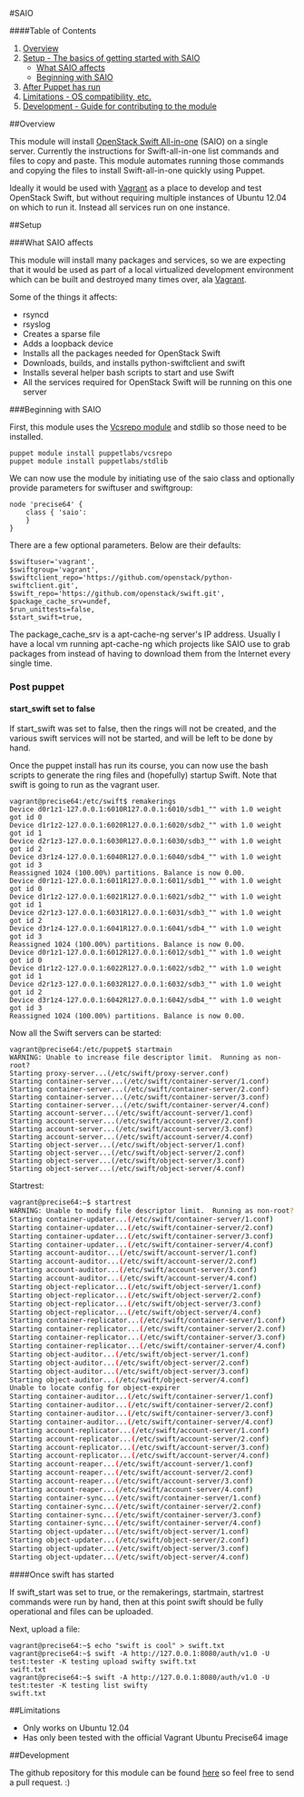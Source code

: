 #SAIO

####Table of Contents

1. [Overview](#overview)
2. [Setup - The basics of getting started with SAIO](#setup)
    * [What SAIO affects](#what-saio-affects)
    * [Beginning with SAIO](#beginning-with-saio)
3. [After Puppet has run](#post-puppet)
4. [Limitations - OS compatibility, etc.](#limitations)
5. [Development - Guide for contributing to the module](#development)

##Overview

This module will install [OpenStack Swift All-in-one](http://docs.openstack.org/developer/swift/development_saio.html) (SAIO) on a single server. Currently the instructions for Swift-all-in-one list commands and files to copy and paste. This module automates running those commands and copying the files to install Swift-all-in-one quickly using Puppet.

Ideally it would be used with [Vagrant](http://vagrantup.com) as a place to develop and test OpenStack Swift, but without requiring multiple instances of Ubuntu 12.04 on which to run it. Instead all services run on one instance.

##Setup

###What SAIO affects

This module will install many packages and services, so we are expecting that it would be used as part of a local virtualized development environment which can be built and destroyed many times over, ala [Vagrant](http://vagrantup.com).

Some of the things it affects:

* rsyncd
* rsyslog
* Creates a sparse file
* Adds a loopback device 
* Installs all the packages needed for OpenStack Swift 
* Downloads, builds, and installs python-swiftclient and swift
* Installs several helper bash scripts to start and use Swift
* All the services required for OpenStack Swift will be running on this one server
 
###Beginning with SAIO	

First, this module uses the [Vcsrepo module](https://forge.puppetlabs.com/puppetlabs/vcsrepo) and stdlib so those need to be installed.

```
puppet module install puppetlabs/vcsrepo
puppet module install puppetlabs/stdlib
```

We can now use the module by initiating use of the saio class and optionally provide parameters for swiftuser and swiftgroup:

```
node 'precise64' {
	class { 'saio':
	}
}
```

There are a few optional parameters. Below are their defaults:

```
$swiftuser='vagrant',
$swiftgroup='vagrant',
$swiftclient_repo='https://github.com/openstack/python-swiftclient.git',
$swift_repo='https://github.com/openstack/swift.git',
$package_cache_srv=undef,
$run_unittests=false,
$start_swift=true,
```

The package_cache_srv is a apt-cache-ng server's IP address. Usually I have a local vm running apt-cache-ng which  projects like SAIO use to grab packages from instead of having to download them from the Internet every single time.

### Post puppet

#### start_swift set to false

If start_swift was set to false, then the rings will not be created, and the various swift services will not be started, and will be left to be done by hand.

Once the puppet install has run its course, you can now use the bash scripts to generate the ring files and (hopefully) startup Swift. Note that swift is going to run as the vagrant user.


```
vagrant@precise64:/etc/swift$ remakerings 
Device d0r1z1-127.0.0.1:6010R127.0.0.1:6010/sdb1_"" with 1.0 weight got id 0
Device d1r1z2-127.0.0.1:6020R127.0.0.1:6020/sdb2_"" with 1.0 weight got id 1
Device d2r1z3-127.0.0.1:6030R127.0.0.1:6030/sdb3_"" with 1.0 weight got id 2
Device d3r1z4-127.0.0.1:6040R127.0.0.1:6040/sdb4_"" with 1.0 weight got id 3
Reassigned 1024 (100.00%) partitions. Balance is now 0.00.
Device d0r1z1-127.0.0.1:6011R127.0.0.1:6011/sdb1_"" with 1.0 weight got id 0
Device d1r1z2-127.0.0.1:6021R127.0.0.1:6021/sdb2_"" with 1.0 weight got id 1
Device d2r1z3-127.0.0.1:6031R127.0.0.1:6031/sdb3_"" with 1.0 weight got id 2
Device d3r1z4-127.0.0.1:6041R127.0.0.1:6041/sdb4_"" with 1.0 weight got id 3
Reassigned 1024 (100.00%) partitions. Balance is now 0.00.
Device d0r1z1-127.0.0.1:6012R127.0.0.1:6012/sdb1_"" with 1.0 weight got id 0
Device d1r1z2-127.0.0.1:6022R127.0.0.1:6022/sdb2_"" with 1.0 weight got id 1
Device d2r1z3-127.0.0.1:6032R127.0.0.1:6032/sdb3_"" with 1.0 weight got id 2
Device d3r1z4-127.0.0.1:6042R127.0.0.1:6042/sdb4_"" with 1.0 weight got id 3
Reassigned 1024 (100.00%) partitions. Balance is now 0.00.
```

Now all the Swift servers can be started:

```
vagrant@precise64:/etc/puppet$ startmain 
WARNING: Unable to increase file descriptor limit.  Running as non-root?
Starting proxy-server...(/etc/swift/proxy-server.conf)
Starting container-server...(/etc/swift/container-server/1.conf)
Starting container-server...(/etc/swift/container-server/2.conf)
Starting container-server...(/etc/swift/container-server/3.conf)
Starting container-server...(/etc/swift/container-server/4.conf)
Starting account-server...(/etc/swift/account-server/1.conf)
Starting account-server...(/etc/swift/account-server/2.conf)
Starting account-server...(/etc/swift/account-server/3.conf)
Starting account-server...(/etc/swift/account-server/4.conf)
Starting object-server...(/etc/swift/object-server/1.conf)
Starting object-server...(/etc/swift/object-server/2.conf)
Starting object-server...(/etc/swift/object-server/3.conf)
Starting object-server...(/etc/swift/object-server/4.conf)
```

Startrest:

```bash
vagrant@precise64:~$ startrest
WARNING: Unable to modify file descriptor limit.  Running as non-root?
Starting container-updater...(/etc/swift/container-server/1.conf)
Starting container-updater...(/etc/swift/container-server/2.conf)
Starting container-updater...(/etc/swift/container-server/3.conf)
Starting container-updater...(/etc/swift/container-server/4.conf)
Starting account-auditor...(/etc/swift/account-server/1.conf)
Starting account-auditor...(/etc/swift/account-server/2.conf)
Starting account-auditor...(/etc/swift/account-server/3.conf)
Starting account-auditor...(/etc/swift/account-server/4.conf)
Starting object-replicator...(/etc/swift/object-server/1.conf)
Starting object-replicator...(/etc/swift/object-server/2.conf)
Starting object-replicator...(/etc/swift/object-server/3.conf)
Starting object-replicator...(/etc/swift/object-server/4.conf)
Starting container-replicator...(/etc/swift/container-server/1.conf)
Starting container-replicator...(/etc/swift/container-server/2.conf)
Starting container-replicator...(/etc/swift/container-server/3.conf)
Starting container-replicator...(/etc/swift/container-server/4.conf)
Starting object-auditor...(/etc/swift/object-server/1.conf)
Starting object-auditor...(/etc/swift/object-server/2.conf)
Starting object-auditor...(/etc/swift/object-server/3.conf)
Starting object-auditor...(/etc/swift/object-server/4.conf)
Unable to locate config for object-expirer
Starting container-auditor...(/etc/swift/container-server/1.conf)
Starting container-auditor...(/etc/swift/container-server/2.conf)
Starting container-auditor...(/etc/swift/container-server/3.conf)
Starting container-auditor...(/etc/swift/container-server/4.conf)
Starting account-replicator...(/etc/swift/account-server/1.conf)
Starting account-replicator...(/etc/swift/account-server/2.conf)
Starting account-replicator...(/etc/swift/account-server/3.conf)
Starting account-replicator...(/etc/swift/account-server/4.conf)
Starting account-reaper...(/etc/swift/account-server/1.conf)
Starting account-reaper...(/etc/swift/account-server/2.conf)
Starting account-reaper...(/etc/swift/account-server/3.conf)
Starting account-reaper...(/etc/swift/account-server/4.conf)
Starting container-sync...(/etc/swift/container-server/1.conf)
Starting container-sync...(/etc/swift/container-server/2.conf)
Starting container-sync...(/etc/swift/container-server/3.conf)
Starting container-sync...(/etc/swift/container-server/4.conf)
Starting object-updater...(/etc/swift/object-server/1.conf)
Starting object-updater...(/etc/swift/object-server/2.conf)
Starting object-updater...(/etc/swift/object-server/3.conf)
Starting object-updater...(/etc/swift/object-server/4.conf)
```

####Once swift has started

If swift_start was set to true, or the remakerings, startmain, startrest commands were run by hand, then at this point swift should be fully operational and files can be uploaded.

Next, upload a file:

```
vagrant@precise64:~$ echo "swift is cool" > swift.txt
vagrant@precise64:~$ swift -A http://127.0.0.1:8080/auth/v1.0 -U test:tester -K testing upload swifty swift.txt 
swift.txt
vagrant@precise64:~$ swift -A http://127.0.0.1:8080/auth/v1.0 -U test:tester -K testing list swifty       
swift.txt
```

##Limitations

* Only works on Ubuntu 12.04
* Has only been tested with the official Vagrant Ubuntu Precise64 image

##Development

The github repository for this module can be found [here](http://github.com/curtisgithub/puppet-saio) so feel free to send a pull request. :)

